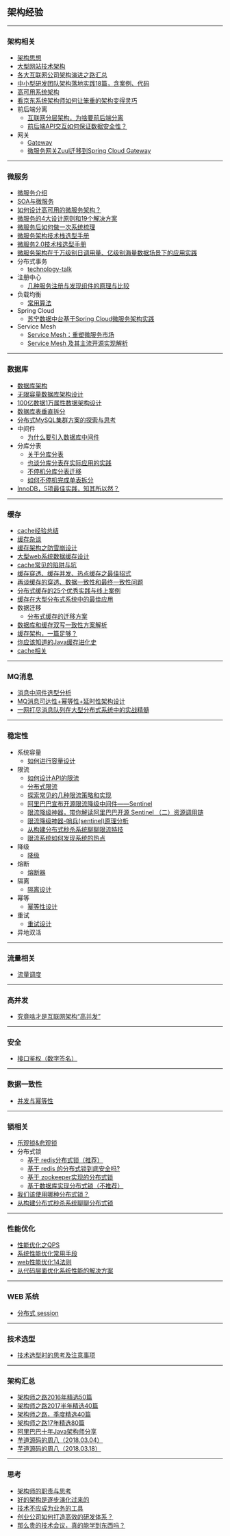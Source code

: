 ## 架构经验

---

### 架构相关

*   [架构思想](架构思想.md)
*	[大型网站技术架构](大型网站技术架构.md)
*	[各大互联网公司架构演进之路汇总](http://blog.fulin.org/2016/03/summary-of-architectures/)
*	[中小型研发团队架构落地实践18篇，含案例、代码](https://mp.weixin.qq.com/s/AbUGOWN27FEUPWgDQkF_Dw)
* [高可用系统架构](https://mp.weixin.qq.com/s/5vVXBXkd-Ilh7zk5G6Wxcg)
* [看京东系统架构师如何让笨重的架构变得灵巧](https://mp.weixin.qq.com/s/-wIC6yPifSEfT_Yybi4pTg)
* 	前后端分离
	* [互联网分层架构，为啥要前后端分离](https://mp.weixin.qq.com/s/Nhyo969WnEwyCWpr34ECcA)
	* [前后端API交互如何保证数据安全性？](https://mp.weixin.qq.com/s/On98tXDEpnx1n7sqgZYWzA)
* 	网关	
	* [Gateway](Gateway.md)
	* [微服务网关Zuul迁移到Spring Cloud Gateway](https://mp.weixin.qq.com/s/Qnxec7w26AX6jRl0KRHVHg)

---
### 微服务

*	[微服务介绍](microservice-introduce.md)
*	[SOA与微服务](SOA与微服务.md)
* 	[如何设计高可用的微服务架构？](https://mp.weixin.qq.com/s/W3Vn0EgCjWpjJ365Pv30iw)
* 	[微服务的4大设计原则和19个解决方案](https://mp.weixin.qq.com/s/YfXjkMX-eQFmEzjG6Lwvrw)
* 	[微服务后如何做一次系统梳理](https://mp.weixin.qq.com/s/ZxVQ7PvK89XVBYhNUoMnMg)
*   [微服务架构技术栈选型手册](https://mp.weixin.qq.com/s/zFJokAv8lSQejGFTGJTJeQ)
* [微服务2.0技术栈选型手册](https://mp.weixin.qq.com/s/OloZhn2pwfIrOQit_8jefA)
* [微服务架构在千万级别日调用量、亿级别海量数据场景下的应用实践](https://mp.weixin.qq.com/s/fqOOkMMPwXTNG8PHJ_yUAw)
*   分布式事务
	* [technology-talk](https://github.com/aalansehaiyang/technology-talk/blob/master/data-base/transaction.md)
*   注册中心
	* [几种服务注册与发现组件的原理与比较](https://mp.weixin.qq.com/s/Kawfps7C1pGRMq1eBgiZKw)
* 	负载均衡
	* [常用算法](load-balance.md)
*  Spring Cloud
	* [苏宁数据中台基于Spring Cloud微服务架构实践](https://mp.weixin.qq.com/s/Xh-C79U35lsIsow_TL41dQ)
*	Service Mesh	
	* [Service Mesh：重塑微服务市场](https://mp.weixin.qq.com/s/XCUg4nVXJ9Q-mccYAyvc5Q)
	* [Service Mesh 及其主流开源实现解析](https://mp.weixin.qq.com/s/fdByrlbKmA0H1ccEBL0NAw)
	
	
---
### 数据库

*	[数据库架构](数据库架构.md)
*	[无限容量数据库架构设计](https://mp.weixin.qq.com/s/ad4tpM6cdi9r6vgfbaTzxg)
*	[100亿数据1万属性数据架构设计](https://mp.weixin.qq.com/s/3O3kPSwV-tAeYdy2ZRACpg)
*	[数据库表垂直拆分](https://mp.weixin.qq.com/s/ezD0CWHAr0RteC9yrwqyZA)
*	[分布式MySQL集群方案的探索与思考](https://mp.weixin.qq.com/s/2G5z9Ra8DJOP_1Co3cHcqA)
*	中间件
	* [为什么要引入数据库中间件](https://mp.weixin.qq.com/s/lHrMS-GdKsZYhaOf59magQ)
*	分库分表
	* [关于分库分表](https://mp.weixin.qq.com/s/eOaVRyCTKHeAWG4UXcGjQQ)
	* [也谈分库分表在实际应用的实践](https://mp.weixin.qq.com/s/Wn_Ox3617uUkzIJJJoUrjw)
	* [不停机分库分表迁移](https://mp.weixin.qq.com/s/oK94W71MAdNKXLxHl5dpPQ)
	* [如何不停机完成单表拆分](split-table.md)
* [InnoDB，5项最佳实践，知其所以然？](https://mp.weixin.qq.com/s/JEJcgD36dpKgbUi7xo6DzA)

---
### 缓存

*	[cache经验总结](cache-summary.md)
*	[缓存杂谈](cache-talk.md)
*	[缓存架构之防雪崩设计](缓存架构之防雪崩设计.md)
*	[大型web系统数据缓存设计](https://mp.weixin.qq.com/s/Imn4FuXv2hw3uocgZsBlOg)
*	[cache常见的陷阱与坑](https://github.com/oldratlee/cache-practice)
*	[缓存穿透、缓存并发、热点缓存之最佳招式](https://mp.weixin.qq.com/s/62KJ2mSTGoUTPsq0RjU7lg)
*	[再谈缓存的穿透、数据一致性和最终一致性问题](https://mp.weixin.qq.com/s/kYXabyZhVthF-9rR0Uv4lQ)
*	[分布式缓存的25个优秀实践与线上案例](https://mp.weixin.qq.com/s/foQZSZ0xx0YYPHGawshc3g)
*	[缓存在大型分布式系统中的最佳应用](https://mp.weixin.qq.com/s/f-K0lPjBPcYFK0hbZJF99Q)
*	数据迁移	
	* [分布式缓存的迁移方案](https://mp.weixin.qq.com/s/8WtbAaNRdaJvRWcVG5K5rQ)
* [数据库和缓存双写一致性方案解析](https://mp.weixin.qq.com/s/xHOZ5Nr4LQwpQoRwoTDxZA)
* [缓存架构，一篇足够？](https://mp.weixin.qq.com/s/4J3oM1j5hcLq4w4TdSEMPg)
* [你应该知道的Java缓存进化史](https://mp.weixin.qq.com/s/DV5eSZtShs2twGe0UwzPuA)
* [cache相关](cache相关.md)

---
### MQ消息

* 	[消息中间件选型分析](https://mp.weixin.qq.com/s/Zwd1USlOCkQvsG96eSwvpg)
*	[MQ消息可达性+幂等性+延时性架构设计](https://mp.weixin.qq.com/s/8oX7u8XcLL80_nNdN-UkvQ)
*	[一网打尽消息队列在大型分布式系统中的实战精髓](https://mp.weixin.qq.com/s/Kpkr-vGUC9Po19iRPKfLfA)


---
### 稳定性

* 系统容量
	* 	[如何进行容量设计](https://mp.weixin.qq.com/s/wxSN47UNtEG_4vEl5lw31g)
* 限流
	* [如何设计API的限流](如何设计API的限流.md)
	* [分布式限流](https://mp.weixin.qq.com/s/VXu82MgWwn993n8fSlaNtg)
	* [探索常见的几种限流策略和实现](https://mp.weixin.qq.com/s/GEu7UVO7s_HX88T_DmBmnQ)
	* [阿里巴巴宣布开源限流降级中间件——Sentinel](https://mp.weixin.qq.com/s/s-4JeeATl9NpkxUIeBHvSw?utm_source=tuicool&utm_medium=referral) 
	* [限流降级神器，带你解读阿里巴巴开源 Sentinel （二）资源调用链](https://mp.weixin.qq.com/s/q3QUySAw4owaXYlfgQ15SA)
	* [限流降级神器-哨兵(sentinel)原理分析](https://mp.weixin.qq.com/s/g2hyp9CquEAvTe8QmPO-3g)
	* [从构建分布式秒杀系统聊聊限流特技](https://blog.52itstyle.com/archives/2982/)
	* [限流系统如何发现系统的热点](https://mp.weixin.qq.com/s/wRKiEKT_Qe05Ie8XWgkaXQ)
* 降级
	* [降级](demotion.md)
* 熔断
	* [熔断器](fusing.md)
* 隔离
	* [隔离设计](isolate.md)
* 幂等
	* [幂等性设计](idempotent.md)
* 重试
	* [重试设计](re-try.md)
* 异地双活


---
### 流量相关

* [流量调度](flow-dispatch.md)


---
### 高并发

* 	[究竟啥才是互联网架构“高并发”](https://mp.weixin.qq.com/s/th2PyARAdLOLElieQjNSSA)

---
### 安全

*	[接口鉴权（数字签名）](数字签名.md)

	
---
### 数据一致性
* 	[并发与幂等性](https://my.oschina.net/wangen2009/blog/1560975)

---
### 锁相关

* 	[乐观锁&悲观锁](锁机制.md)
* 分布式锁
	* [基于 redis分布式锁（推荐）](分布式锁.md)
	* [基于 redis 的分布式锁到底安全吗?](https://mp.weixin.qq.com/s/ctbcwV4hzdB2MwGqQAA0_A)
	* [基于 zookeeper实现的分布式锁](lock-zk.md)
	* [基于数据库实现分布式锁（不推荐）](lock-db.md)
* [我们该使用哪种分布式锁？](https://mp.weixin.qq.com/s/0wmVSfrkFq7BfpUvydr-ug)
* [从构建分布式秒杀系统聊聊分布式锁](https://mp.weixin.qq.com/s/-mziYuTMjECKpTLKZBumbw)

---
### 性能优化

* 	[性能优化之QPS](性能优化之Qps.md)
*	[系统性能优化常用手段](http://blog.csdn.net/itomge/article/details/21649489)
*	[web性能优化14法则](http://blog.csdn.net/itomge/article/details/8712102)
*	[从代码层面优化系统性能的解决方案](https://mp.weixin.qq.com/s/gtxDbgo_esY4kD_LNoyfPQ)

---
### WEB 系统

*	[分布式 session](https://mp.weixin.qq.com/s/iTdHyODJ12RvTbe6MILg6Q)

---
### 技术选型

*	[技术选型时的思考及注意事项](https://mp.weixin.qq.com/s/KUiHS4Jg7pqunEA3X6RQPw)

---
### 架构汇总

*	[架构师之路2016年精选50篇](https://mp.weixin.qq.com/s/OlFKpcnBOgcPZmjvdzCCiA)
*	[架构师之路2017半年精选40篇](https://mp.weixin.qq.com/s/8RM6U8UqWTDp29DB_hiYVQ)
*	[架构师之路，季度精选40篇](https://mp.weixin.qq.com/s/vLebPT-58Jw-Q7afhkgHSg)
*	[架构师之路17年精选80篇](https://mp.weixin.qq.com/s/CIPosICgva9haqstMDIHag)
*	[阿里巴巴十年Java架构师分享](https://maimai.cn/article/detail?fid=282107496&from=headline&share_user=http://i9.taou.com/maimai/p/3621/990_45_u1AK5tPDEjhwhh-a160)
*	[芋道源码的周八（2018.03.04）](https://mp.weixin.qq.com/s/VlJjfJHcedO5sIdGaHCoxg)
*	[芋道源码的周八（2018.03.18）](https://mp.weixin.qq.com/s/QqcY-9Y7miheTcu65ZEY4A?from=groupmessage&isappinstalled=0)

---
### 思考

*	[架构师的职责与思考](架构师的职责与思考.md)
*	[好的架构是逐步演化过来的](http://mp.weixin.qq.com/s/KsFVTqDhYcO3Jws6oOoa4g)
*	[技术不应成为业务的工具](http://mp.weixin.qq.com/s?__biz=MjM5MDE0Mjc4MA==&mid=2650993402&idx=1&sn=f79a2e2cd75bf7ca539149addb6e7c21)
* [创业公司如何打造高效的研发体系？](http://mp.weixin.qq.com/s/iGTJy98Fj_qT0gBMHxzH1g)
* [那么贵的技术会议，真的能学到东西吗？](https://mp.weixin.qq.com/s/pf-2pw0W4vKch7IDGTyzBw)
